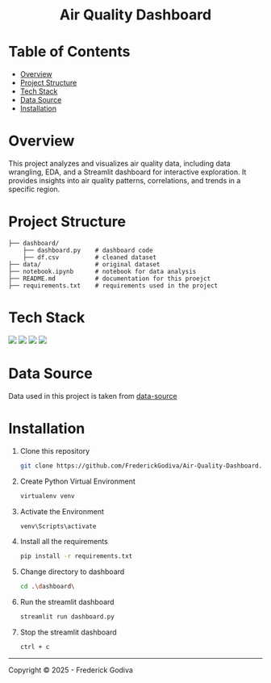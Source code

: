 <h1 align="center">Air Quality Dashboard</h1>

# Table of Contents

- [Overview](#overview)
- [Project Structure](#project-structure)
- [Tech Stack](#tech-stack)
- [Data Source](#data-source)
- [Installation](#installation)

# Overview

This project analyzes and visualizes air quality data, including data wrangling, EDA, and a Streamlit dashboard for interactive exploration. It provides insights into air quality patterns, correlations, and trends in a specific region.


# Project Structure

```
├── dashboard/
    ├── dashboard.py    # dashboard code
    ├── df.csv          # cleaned dataset
├── data/               # original dataset
├── notebook.ipynb      # notebook for data analysis
├── README.md           # documentation for this proejct
├── requirements.txt    # requirements used in the project
```


# Tech Stack

<a href="https://www.python.org/"><img src="https://img.shields.io/badge/Python-FFD43B?style=for-the-badge&logo=python&logoColor=blue"/></a>
<a href="https://jupyter.org/"><img src="https://img.shields.io/badge/Jupyter-F37626.svg?&style=for-the-badge&logo=Jupyter&logoColor=white"/></a>
<a href="https://pandas.pydata.org/"><img src="https://img.shields.io/badge/Pandas-2C2D72?style=for-the-badge&logo=pandas&logoColor=white"/></a>
<a href="https://streamlit.io/"><img src="https://img.shields.io/badge/Streamlit-FF4B4B?style=for-the-badge&logo=Streamlit&logoColor=white"/></a>


# Data Source

Data used in this project is taken from [data-source](https://github.com/marceloreis/HTI/tree/master)


# Installation
1. Clone this repository
   ```bash
   git clone https://github.com/FrederickGodiva/Air-Quality-Dashboard.git
   ```

2. Create Python Virtual Environment
   ```bash
   virtualenv venv
   ```

3. Activate the Environment
   ```bash
   venv\Scripts\activate
   ```

4. Install all the requirements
   ```bash
   pip install -r requirements.txt
   ```

5. Change directory to dashboard
   ```bash
   cd .\dashboard\
   ``` 

5. Run the streamlit dashboard
   ```bash
   streamlit run dashboard.py
   ```

6. Stop the streamlit dashboard
   ```bash
   ctrl + c
   ```
---

Copyright &copy; 2025 - Frederick Godiva
